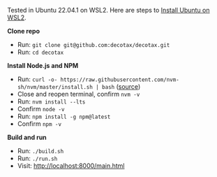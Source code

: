 Tested in Ubuntu 22.04.1 on WSL2.  Here are steps to [Install Ubuntu on WSL2](https://ubuntu.com/tutorials/install-ubuntu-on-wsl2-on-windows-11-with-gui-support).

**Clone repo**

* Run: `git clone git@github.com:decotax/decotax.git`
* Run: `cd decotax`

**Install Node.js and NPM**

* Run: `curl -o- https://raw.githubusercontent.com/nvm-sh/nvm/master/install.sh | bash` ([source](https://learn.microsoft.com/en-us/windows/dev-environment/javascript/nodejs-on-wsl))
* Close and reopen terminal, confirm `nvm -v`
* Run: `nvm install --lts`
* Confirm `node -v`
* Run: `npm install -g npm@latest`
* Confirm `npm -v`

**Build and run**

* Run: `./build.sh`
* Run: `./run.sh`
* Visit: [http://localhost:8000/main.html](http://localhost:8000/main.html)
